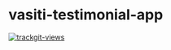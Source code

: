 # vasiti-testimonial-app

<a href="https://trackgit.com">
<img src="https://us-central1-trackgit-analytics.cloudfunctions.net/token/ping/ko6ojxj01hdcs0a4lkmk" alt="trackgit-views" />
</a
